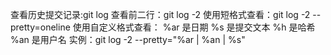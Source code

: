查看历史提交记录:git log
查看前二行：git log -2
使用短格式查看：git log -2 --pretty=oneline
使用自定义格式查看：
%ar 是日期
%s 是提交文本
%h 是哈希
%an 是用户名
实例：git log -2 --pretty="%ar | %an | %s"